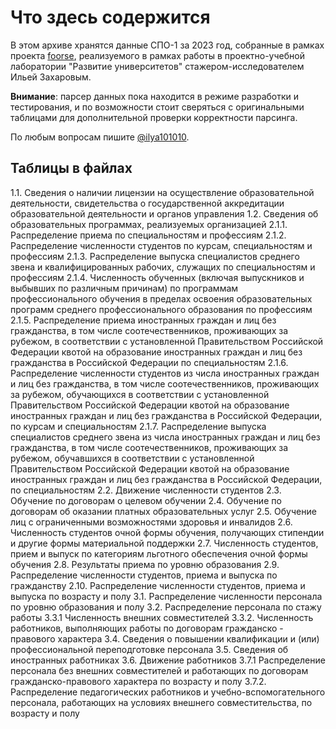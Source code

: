 # Что здесь содержится

В этом архиве хранятся данные СПО-1 за 2023 год, собранные в рамках проекта [foorse](https://github.com/ilya101010/foorse), реализуемого в рамках работы в проектно-учебной лаборатории "Развитие университетов" стажером-исследователем Ильей Захаровым.

**Внимание**: парсер данных пока находится в режиме разработки и тестирования, и по возможности стоит сверяться с оригинальными таблицами для дополнительной проверки корректности парсинга.

По любым вопросам пишите [@ilya101010](https://t.me/ilya101010).

## Таблицы в файлах

1.1. Сведения о наличии лицензии на осуществление образовательной деятельности, свидетельства о государственной аккредитации образовательной деятельности и органов управления
1.2. Сведения об образовательных программах, реализуемых организацией
2.1.1. Распределение приема по специальностям и профессиям
2.1.2. Распределение численности студентов по курсам, специальностям и профессиям
2.1.3. Распределение выпуска специалистов среднего звена и квалифицированных рабочих, служащих по специальностям и профессиям
2.1.4. Численность обученных (включая выпускников и выбывших по различным причинам) по программам профессионального обучения в пределах освоения образовательных программ среднего профессионального образования по профессиям
2.1.5. Распределение приема иностранных граждан и лиц без гражданства, в том числе соотечественников, проживающих за рубежом, в соответствии с установленной Правительством Российской Федерации квотой на образование иностранных граждан и лиц без гражданства в Российской Федерации по специальностям
2.1.6. Распределение численности студентов из числа иностранных граждан и лиц без гражданства, в том числе соотечественников, проживающих за рубежом, обучающихся в соответствии с установленной Правительством Российской Федерации квотой на образование иностранных граждан и лиц без гражданства в Российской Федерации, по курсам и специальностям
2.1.7. Распределение выпуска специалистов среднего звена из числа иностранных граждан и лиц без гражданства, в том числе соотечественников, проживающих за рубежом, обучавшихся в соответствии с установленной Правительством Российской Федерации квотой на образование иностранных граждан и лиц без гражданства в Российской Федерации, по специальностям
2.2. Движение численности студентов
2.3. Обучение по договорам о целевом обучении
2.4. Обучение по договорам об оказании платных образовательных услуг
2.5. Обучение лиц с ограниченными возможностями здоровья и инвалидов
2.6. Численность студентов очной формы обучения, получающих стипендии и другие формы материальной поддержки
2.7. Численность студентов, прием и выпуск по категориям льготного обеспечения очной формы обучения
2.8. Результаты приема по уровню образования
2.9. Распределение численности студентов, приема и выпуска по гражданству
2.10. Распределение численности студентов, приема и выпуска по возрасту и полу
3.1. Распределение численности персонала по уровню образования и полу
3.2. Распределение персонала по стажу работы
3.3.1 Численность внешних совместителей
3.3.2. Численность работников, выполняющих  работы по договорам гражданско - правового характера
3.4. Сведения о повышении квалификации и (или) профессиональной переподготовке персонала
3.5. Сведения об иностранных работниках
3.6. Движение работников
3.7.1 Распределение персонала без внешних совместителей и работающих по договорам гражданско-правового характера по возрасту и полу
3.7.2. Распределение педагогических работников и учебно-вспомогательного персонала, работающих на условиях внешнего совместительства, по возрасту и полу